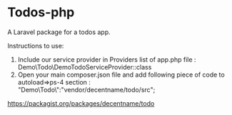 # Todos-php
A Laravel package for a todos app.    

Instructions to use:  
1. Include our service provider in Providers list of app.php file :     
      Demo\Todo\DemoTodoServiceProvider::class    
2. Open your main composer.json file and add following piece of code to autoload=>ps-4 section :  
      "Demo\\Todo\\":"vendor/decentname/todo/src";
   
https://packagist.org/packages/decentname/todo
